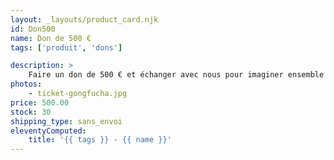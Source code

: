 ```yaml
---
layout: _layouts/product_card.njk
id: Don500
name: Don de 500 €
tags: ['produit', 'dons']

description: >
    Faire un don de 500 € et échanger avec nous pour imaginer ensemble une contre-partie.
photos:
    - ticket-gongfucha.jpg
price: 500.00
stock: 30
shipping_type: sans_envoi
eleventyComputed:
    title: '{{ tags }} - {{ name }}'
---
```

